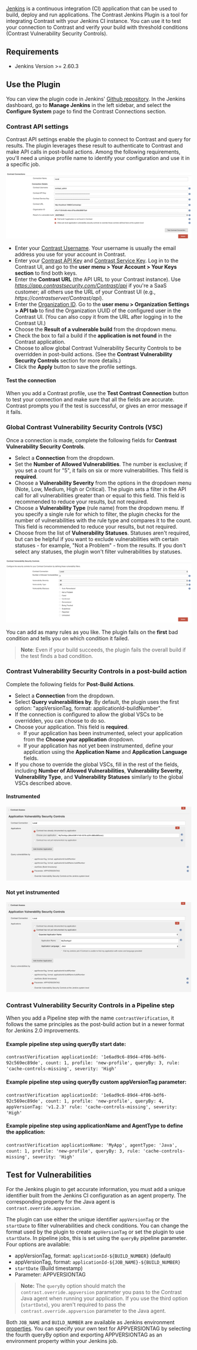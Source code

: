 <!--
title: "Contrast Jenkins Plugin"
description: "Sample Jenkins plugin using the Contrast Java SDK"
tags: "tools Jenkins SDK Integration Java"
-->

[Jenkins](https://jenkins.io/) is a continuous integration (CI) application that can be used to build, deploy and run applications. The Contrast Jenkins Plugin is a tool for integrating Contrast with your Jenkins CI instance. You can use it to test your connection to Contrast and verify your build with threshold conditions (Contrast Vulnerability Security Controls).

## Requirements
* Jenkins Version >= 2.60.3

## Use the Plugin

You can view the plugin code in Jenkins' [Github repository](https://github.com/jenkinsci/contrast-continuous-application-security-plugin). In the Jenkins dashboard, go to **Manage Jenkins** in the left sidebar, and select the **Configure System** page to find the Contrast Connections section.

### Contrast API settings

Contrast API settings enable the plugin to connect to Contrast and query for results. The plugin leverages these result to authenticate to Contrast and make API calls in post-build actions. Among the following requirements, you'll need a unique profile name to identify your configuration and use it in a specific job.

<a href="assets/images/Jenkins_ts_profile.png" rel="lightbox" title="Profile configuration"><img class="thumbnail" src="assets/images/Jenkins_ts_profile.png"/></a>

* Enter your [Contrast Username](user-account.html#loginpwd). Your username is usually the email address you use for your account in Contrast. 
* Enter your [Contrast API Key](user-account.html#profile) and [Contrast Service Key](user-account.html#profile). Log in to the Contrast UI, and go to the **user menu > Your Account > Your Keys section** to find both keys.         
* Enter the **Contrast URL** (the API URL to your Contrast instance). Use *https://app.contrastsecurity.com/Contrast/api* if you're a SaaS customer; all others use the URL of your Contrast UI (e.g., *https://contrastserver/Contrast/api*). 
* Enter the [Organization ID](admin-orgsettings.html#apikey). Go to the **user menu > Organization Settings > API tab** to find the Organization UUID of the configured user in the Contrast UI. (You can also copy it from the URL after logging in to the Contrast UI.) 
* Choose the **Result of a vulnerable build** from the dropdown menu. 
* Check the box to fail a build if the **application is not found** in the Contrast application. 
* Choose to allow global Contrast Vulnerability Security Controls to be overridden in post-build actions. (See the **Contrast Vulnerability Security Controls**
section for more details.)
* Click the **Apply** button to save the profile settings.

#### Test the connection

When you add a Contrast profile, use the **Test Contrast Connection** button to test your connection and make sure that all the fields are accurate. Contrast prompts you if the test is successful, or gives an error message if it fails.

### Global Contrast Vulnerability Security Controls (VSC)

Once a connection is made, complete the following fields for **Contrast Vulnerability Security Controls**. 

* Select a **Connection** from the dropdown.
* Set the **Number of Allowed Vulnerabilities**. The number is exclusive; if you set a count for "5", it fails on six or more vulnerabilities. This field is **required**.
* Choose a **Vulnerability Severity** from the options in the dropdown menu (Note, Low, Medium, High or Critical). The plugin sets a filter in the API call for all vulnerabilities greater than or equal to this field. This field is recommended to reduce your results, but not required. 
* Choose a **Vulnerability Type** (rule name) from the dropdown menu. If you specify a single rule for which to filter, the plugin checks for the number of vulnerabilities with the rule type and compares it to the count. This field is recommended to reduce your results, but not required. 
* Choose from the list of **Vulnerability Statuses**. Statuses aren't required, but can be helpful if you want to exclude vulnerabilities with certain statuses - for example, "Not a Problem" - from the results. If you don't select any statuses, the plugin won't filter vulnerabilities by statuses.

<a href="assets/images/Jenkins_global_threshold_condition.png" rel="lightbox" title="VSC configuration"><img class="thumbnail" src="assets/images/Jenkins_global_threshold_condition.png"/></a>

You can add as many rules as you like. The plugin fails on the **first** bad condition and tells you on which condition it failed.

>**Note**: Even if your build succeeds, the plugin fails the overall build if the test finds a bad condition.

### Contrast Vulnerability Security Controls in a post-build action

Complete the following fields for **Post-Build Actions**.

* Select a **Connection** from the dropdown.
* Select **Query vulnerabilities by**. By default, the plugin uses the first option: "appVersionTag, format: applicationId-buildNumber". 
* If the connection is configured to allow the global VSCs to be overridden, you can choose to do so.
* Choose your application. This field is **required**.
    * If your application has been instrumented, select your application from the **Choose your application** dropdown.
    * If your application has not yet been instrumented, define your application using the **Application Name** and **Application Language** fields.
* If you chose to override the global VSCs, fill in the rest of the fields, including **Number of Allowed Vulnerabilities**,
 **Vulnerability Severity**, **Vulnerability Type**, and **Vulnerability Statuses** similarly to the global VSCs described above.

#### Instrumented
<a href="assets/images/Jenkins_threshold_condition.png" rel="lightbox" title="VSC configuration with application"><img class="thumbnail" src="assets/images/Jenkins_threshold_condition.png"/></a>

#### Not yet instrumented
<a href="assets/images/Jenkins_build_appName.png" rel="lightbox" title="VSC configuration with application name"><img class="thumbnail" src="assets/images/Jenkins_build_appName.png"/></a>

### Contrast Vulnerability Security Controls in a Pipeline step

When you add a Pipeline step with the name `contrastVerification`, it follows the same principles as the post-build action but in a newer format for Jenkins 2.0 improvements.

#### Example pipeline step using queryBy start date:

```
contrastVerification applicationId: '1e6ad9c6-89d4-4f06-bdf6-92c569ec89de', count: 1, profile: 'new-profile', queryBy: 3, rule: 'cache-controls-missing', severity: 'High'
```

#### Example pipeline step using queryBy custom appVersionTag parameter:

```
contrastVerification applicationId: '1e6ad9c6-89d4-4f06-bdf6-92c569ec89de', count: 1, profile: 'new-profile', queryBy: 4, appVersionTag: 'v1.2.3' rule: 'cache-controls-missing', severity: 'High'
```

#### Example pipeline step using applicationName and AgentType to define the application:

```
contrastVerification applicationName: 'MyApp', agentType: 'Java', count: 1, profile: 'new-profile', queryBy: 3, rule: 'cache-controls-missing', severity: 'High'
```

## Test for Vulnerabilities

For the Jenkins plugin to get accurate information, you must add a unique identifier built from the Jenkins CI configuration as an agent property. The corresponding property for the Java agent is `contrast.override.appversion`.

The plugin can use either the unique identifier `appVersionTag` or the `startDate` to filter vulnerabilities and check conditions. You can change the format used by the plugin to create `appVersionTag` or set the plugin to use `startDate`. In pipeline jobs, this is set using the `queryBy` pipeline parameter. Four options are available: 

* appVersionTag, format: `applicationId-${BUILD_NUMBER}` (default)
* appVersionTag, format: `applicationId-${JOB_NAME}-${BUILD_NUMBER}`
* `startDate` (Build timestamp)
* Parameter: APPVERSIONTAG

> **Note:** The `queryBy` option should match the `contrast.override.appversion` parameter you pass to the Contrast Java agent when running your application. If you use the third option (`startDate`), you aren't required to pass the `contrast.override.appversion` parameter to the Java agent.

Both `JOB_NAME` and `BUILD_NUMBER` are available as Jenkins environment <a href="https://wiki.jenkins-ci.org/display/JENKINS/Building+a+software+project">properties</a>. You can specify your own text for APPVERSIONTAG by selecting the fourth queryBy option and exporting APPVERSIONTAG as an environment property within your Jenkins job.
